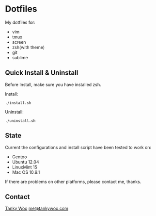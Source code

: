 # Dotfiles #

My dotfiles for:

* vim
* tmux
* screen
* zsh(with theme)
* git
* sublime

## Quick Install & Uninstall ##

Before Install, make sure you have installed zsh.

Install:

	./install.sh

Uninstall:

	./uninstall.sh

## State ##

Current the configurations and install script have been tested to work on:

* Gentoo
* Ubuntu 12.04
* LinuxMint 15
* Mac OS 10.9.1

If there are problems on other platforms, please contact me, thanks.

## Contact ##

[Tanky Woo](http://tankywoo.com/) <me@tankywoo.com>
